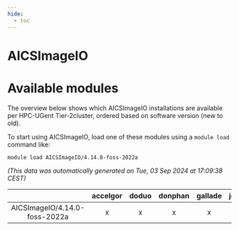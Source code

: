 ```yaml
---
hide:
  - toc
---
```


AICSImageIO
===========

# Available modules


The overview below shows which AICSImageIO installations are available per HPC-UGent Tier-2cluster, ordered based on software version (new to old).

To start using AICSImageIO, load one of these modules using a `module load` command like:

```shell
module load AICSImageIO/4.14.0-foss-2022a
```

*(This data was automatically generated on Tue, 03 Sep 2024 at 17:09:38 CEST)*  

| |accelgor|doduo|donphan|gallade|joltik|shinx|skitty|
| :---: | :---: | :---: | :---: | :---: | :---: | :---: | :---: |
|AICSImageIO/4.14.0-foss-2022a|x|x|x|x|x|-|x|
